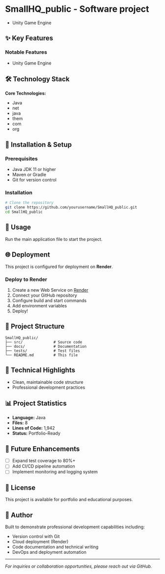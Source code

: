 # SmallHQ_public - Software project

- Unity Game Engine

## ✨ Key Features

### Notable Features
- Unity Game Engine

## 🛠️ Technology Stack

**Core Technologies:**
- Java
- net
- java
- them
- com
- org

## 🚀 Installation & Setup

### Prerequisites

- Java JDK 11 or higher
- Maven or Gradle
- Git for version control

### Installation

```bash
# Clone the repository
git clone https://github.com/yourusername/SmallHQ_public.git
cd SmallHQ_public

```

## 📖 Usage

Run the main application file to start the project.

## 🌐 Deployment

This project is configured for deployment on **Render**.

### Deploy to Render

1. Create a new Web Service on [Render](https://render.com)
2. Connect your GitHub repository
3. Configure build and start commands
4. Add environment variables
5. Deploy!

## 📁 Project Structure

```
SmallHQ_public/
├── src/              # Source code
├── docs/             # Documentation
├── tests/            # Test files
└── README.md         # This file
```

## 🔧 Technical Highlights

- Clean, maintainable code structure
- Professional development practices

## 📊 Project Statistics

- **Language:** Java
- **Files:** 8
- **Lines of Code:** 1,942
- **Status:** Portfolio-Ready

## 🚧 Future Enhancements

- [ ] Expand test coverage to 80%+
- [ ] Add CI/CD pipeline automation
- [ ] Implement monitoring and logging system

## 📄 License

This project is available for portfolio and educational purposes.

## 👤 Author

Built to demonstrate professional development capabilities including:
- Version control with Git
- Cloud deployment (Render)
- Code documentation and technical writing
- DevOps and deployment automation

---

*For inquiries or collaboration opportunities, please reach out via GitHub.*